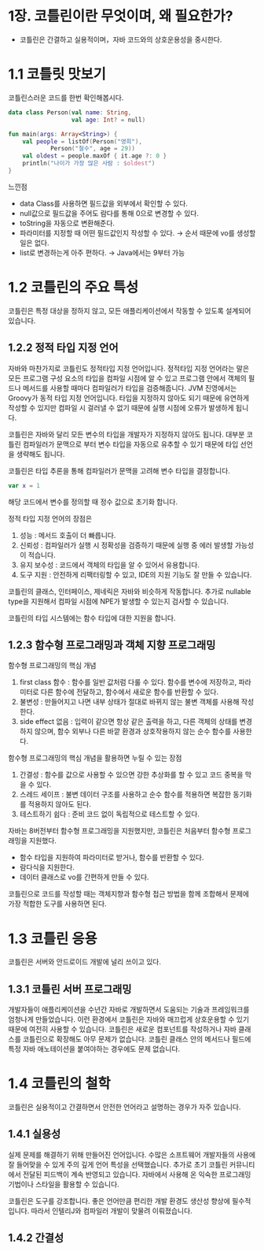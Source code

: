 # 1장. 코틀린이란 무엇이며, 왜 필요한가?

- 코틀린은 간결하고 실용적이며，자바 코드와의 상호운용성을 중시한다.

# 1.1 코틀릿 맛보기

코틀린스러운 코드를 한번 확인해봅시다.

```kotlin
data class Person(val name: String,
                  val age: Int? = null)

fun main(args: Array<String>) {
    val people = listOf(Person("영희"),
            Person("철수", age = 29))
    val oldest = people.maxOf { it.age ?: 0 }
    println("나이가 가장 많은 사람 : $oldest")
}
```

느낀점

- data Class를 사용하면 필드값을 외부에서 확인할 수 있다.
- null값으로 필드값을 주어도 람다를 통해 0으로 변경할 수 있다.
- toString을 자동으로 변환해준다.
- 파라미터를 지정할 때 어떤 필드값인지 작성할 수 있다. → 순서 때문에 vo를 생성할 일은 없다.
- list로 변경하는게 아주 편하다. → Java에서는 9부터 가능

# 1.2 코틀린의 주요 특성

코틀린은 특정 대상을 정하지 않고, 모든 애플리케이션에서 작동할 수 있도록 설계되어있습니다.

## 1.2.2 정적 타입 지정 언어

자바와 마찬가지로 코틀린도 정적타입 지정 언어입니다. 정적타입 지정 언어라는 말은 모든 프로그램 구성 요소의 타입을 컴파일 시점에 알 수 있고 프로그램 안에서 객체의 필드나 메서드를 사용할 때마다 컴파일러가 타입을 검증해줍니다. JVM 진영에서는 Groovy가 동적 타입 지정 언어입니다. 타입을 지정하지 않아도 되기 때문에 유연하게 작성할 수 있지만 컴파일 시 걸러낼 수 없기 때문에 실행 시점에 오류가 발생하게 됩니다.

코틀린은 자바와 달리 모든 변수의 타입을 개발자가 지정하지 않아도 됩니다. 대부분 코틀린 컴파일러가 문맥으로 부터 변수 타입을 자동으로 유추할 수 있기 때문에 타입 선언을 생략해도 됩니다.

코틀린은 타입 추론을 통해 컴파일러가 문맥을 고려해 변수 타입을 결정합니다.

```kotlin
var x = 1
```

해당 코드에서 변수를 정의할 때 정수 값으로 초기화 합니다.

정적 타입 지정 언어의 장점은

1. 성능 : 메서드 호출이 더 빠릅니다.
2. 신뢰성 : 컴파일러가 실행 시 정확성을 검증하기 때문에 실행 중 에러 발생할 가능성이 적습니다.
3. 유지 보수성 : 코드에서 객체의 타입을 알 수 있어서 유용합니다.
4. 도구 지원 : 안전하게 리팩터링할 수 있고, IDE의 지원 기능도 잘 만들 수 있습니다.

코틀린의 클래스, 인터페이스, 제네릭은 자바와 비슷하게 작동합니다. 추가로 nullable type을 지원해서 컴파일 시점에 NPE가 발생할 수 있는지 검사할 수 있습니다.

코틀린의 타입 시스템에는 함수 타입에 대한 지원을 합니다.

## 1.2.3 함수형 프로그래밍과 객체 지향 프로그래밍

함수형 프로그래밍의 핵심 개념

1. first class 함수 : 함수를 일반 값처럼 다룰 수 있다. 함수를 변수에 저장하고, 파라미터로 다른 함수에 전달하고, 함수에서 새로운 함수를 반환할 수 있다.
2. 불변성 : 만들어지고 나면 내부 상태가 절대로 바뀌지 않는 불변 객체를 사용해 작성한다.
3. side effect 없음 : 입력이 같으면 항상 같은 출력을 하고, 다른 객체의 상태를 변경하지 않으며, 함수 외부나 다른 바깥 환경과 상호작용하지 않는 순수 함수를 사용한다.

함수형 프로그래밍의 핵심 개념을 활용하면 누릴 수 있는 장점

1. 간결성 : 함수를 값으로 사용할 수 있으면 강한 추상화를 할 수 있고 코드 중복을 막을 수 있다.
2. 스레드 세이프 : 불변 데이터 구조를 사용하고 순수 함수를 적용하면 복잡한 동기화를 적용하지 않아도 된다.
3. 테스트하기 쉽다 : 준비 코드 없이 독립적으로 테스트할 수 있다.

자바는 8버전부터 함수형 프로그래밍을 지원했지만, 코틀린은 처음부터 함수형 프로그래밍을 지원했다.

- 함수 타입을 지원하여 파라미터로 받거나, 함수를 반환할 수 있다.
- 람다식을 지원한다.
- 데이터 클래스로 vo를 간편하게 만들 수 있다.

코틀린으로 코드를 작성할 때는 객체지향과 함수형 접근 방법을 함께 조합해서 문제에 가장 적합한 도구를 사용하면 된다.

# 1.3 코틀린 응용

코틀린은 서버와 안드로이드 개발에 널리 쓰이고 있다.

## 1.3.1 코틀린 서버 프로그래밍

개발자들이 애플리케이션을 수년간 자바로 개발하면서 도움되는 기술과 프레임워크를 엄청나게 만들었습니다. 이런 환경에서 코틀린은 자바와 매끄럽게 상호운용할 수 있기 때문에 여전히 사용할 수 있습니다. 코틀린은 새로운 컴포넌트를 작성하거나 자바 클래스를 코틀린으로 확장해도 아무 문제가 없습니다. 코틀린 클래스 안의 메서드나 필드에 특정 자바 애노테이션을 붙여야하는 경우에도 문제 없습니다.

# 1.4 코틀린의 철학

코틀린은 실용적이고 간결하면서 안전한 언어라고 설명하는 경우가 자주 있습니다.

## 1.4.1 실용성

실제 문제를 해결하기 위해 만들어진 언어입니다. 수많은 소프트웨어 개발자들의 사용에 잘 들어맞을 수 있게 주의 깊게 언어 특성을 선택했습니다. 추가로 초기 코틀린 커뮤니티에서 전달된 피드백이 계속 반영되고 있습니다. 자바에서 사용해 온 익숙한 프로그래밍 기법이나 스타일을 활용할 수 있습니다.

코틀린은 도구를 강조합니다. 좋은 언어만큼 편리한 개발 환경도 생산성 향상에 필수적입니다. 따라서 인텔리J와 컴파일러 개발이 맞물려 이뤄졌습니다.

## 1.4.2 간결성